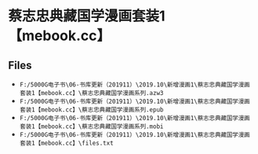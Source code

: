 # 蔡志忠典藏国学漫画套装1【mebook.cc】

## Files

- `F:/5000G电子书\06-书库更新（201911）\2019.10\新增漫画1\蔡志忠典藏国学漫画套装1【mebook.cc】\蔡志忠典藏国学漫画系列.azw3`
- `F:/5000G电子书\06-书库更新（201911）\2019.10\新增漫画1\蔡志忠典藏国学漫画套装1【mebook.cc】\蔡志忠典藏国学漫画系列.epub`
- `F:/5000G电子书\06-书库更新（201911）\2019.10\新增漫画1\蔡志忠典藏国学漫画套装1【mebook.cc】\蔡志忠典藏国学漫画系列.mobi`
- `F:/5000G电子书\06-书库更新（201911）\2019.10\新增漫画1\蔡志忠典藏国学漫画套装1【mebook.cc】\files.txt`

